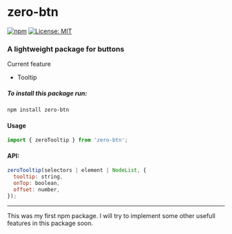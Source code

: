 # zero-btn
[![npm](https://img.shields.io/npm/v/zero-btn.svg)](https://www.npmjs.com/package/zero-btn) [![License: MIT](https://img.shields.io/badge/License-MIT-yellow.svg)](https://opensource.org/licenses/MIT)


### A lightweight package for buttons

Current feature

- Tooltip

##### To install this package run:

```bash
npm install zero-btn
```

#### Usage

```javascript
import { zeroTooltip } from 'zero-btn';
```

#### API:

```javascript
zeroTooltip(selectors | element | NodeList, {
  tooltip: string,
  onTop: boolean,
  offset: number,
});
```
***
This was my first npm package. I will try to implement some other usefull features in this package soon.
